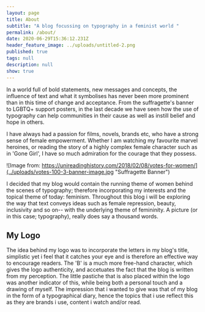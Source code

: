 ```yaml
---
layout: page
title: About
subtitle: "A blog focussing on typography in a feminist world "
permalink: /about/
date: 2020-06-29T15:36:12.231Z
header_feature_image: ../uploads/untitled-2.png
published: true
tags: null
description: null
show: true
---
```

In a world full of bold statements, new messages and concepts, the influence of text and what it symbolises has never been more prominent than in this time of change and acceptance. From the suffragette's banner to LGBTQ+ support posters, in the last decade we have seen how the use of typography can help communities in their cause as well as instill belief and hope in others. 

I have always had a passion for films, novels, brands etc, who have a strong sense of female empowerment. Whether I am watching my favourite marvel heroines, or reading the story of a highly complex female character such as in 'Gone Girl', I have so much admiration for the courage that they possess. 

![Image from: https://unireadinghistory.com/2018/02/08/votes-for-women/](../uploads/votes-100-3-banner-image.jpg "Suffragette Banner")

I decided that my blog would contain the running theme of women behind the scenes of typography; therefore incorporating my interests and the topical theme of today: feminism. Throughout this blog i will be exploring the way that text conveys ideas such as female repression, beauty, inclusivity and so on-- with the underlying theme of femininity. A picture (or in this case; typography), really does say a thousand words. 

## My Logo

The idea behind my logo was to incorporate the letters in my blog's title, simplistic yet i feel that it catches your eye and is therefore an effective way to encourage readers. The 'B' is a much more free-hand character, which gives the logo authenticity, and accetuates the fact that the blog is written from my perception. The little pastiche that is also placed within the logo was another indicator of this, while being both a personal touch and a drawing of myself. The impression that i wanted to give was that of my blog in the form of a typographical diary, hence the topics that i use reflect this as they are brands i use, content i watch and/or read.